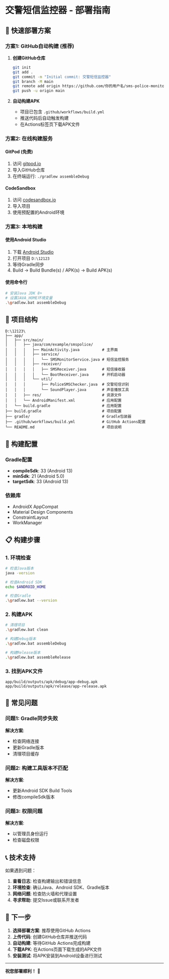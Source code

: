 # 交警短信监控器 - 部署指南

## 🚀 快速部署方案

### 方案1: GitHub自动构建 (推荐)

1. **创建GitHub仓库**
   ```bash
   git init
   git add .
   git commit -m "Initial commit: 交警短信监控器"
   git branch -M main
   git remote add origin https://github.com/你的用户名/sms-police-monitor.git
   git push -u origin main
   ```

2. **自动构建APK**
   - 项目已包含 `.github/workflows/build.yml`
   - 推送代码后自动触发构建
   - 在Actions标签页下载APK文件

### 方案2: 在线构建服务

#### GitPod (免费)
1. 访问 [gitpod.io](https://gitpod.io)
2. 导入GitHub仓库
3. 在终端运行: `./gradlew assembleDebug`

#### CodeSandbox
1. 访问 [codesandbox.io](https://codesandbox.io)
2. 导入项目
3. 使用预配置的Android环境

### 方案3: 本地构建

#### 使用Android Studio
1. 下载 [Android Studio](https://developer.android.com/studio)
2. 打开项目 `D:\12123`
3. 等待Gradle同步
4. Build → Build Bundle(s) / APK(s) → Build APK(s)

#### 使用命令行
```bash
# 安装Java JDK 8+
# 设置JAVA_HOME环境变量
.\gradlew.bat assembleDebug
```

## 📱 项目结构

```
D:\12123\
├── app/
│   ├── src/main/
│   │   ├── java/com/example/smspolice/
│   │   │   ├── MainActivity.java          # 主界面
│   │   │   ├── service/
│   │   │   │   └── SMSMonitorService.java # 短信监控服务
│   │   │   ├── receiver/
│   │   │   │   ├── SMSReceiver.java       # 短信接收器
│   │   │   │   └── BootReceiver.java      # 开机启动器
│   │   │   └── util/
│   │   │       ├── PoliceSMSChecker.java  # 交警短信识别
│   │   │       └── SoundPlayer.java       # 声音播放工具
│   │   ├── res/                           # 资源文件
│   │   └── AndroidManifest.xml            # 应用配置
│   └── build.gradle                       # 应用配置
├── build.gradle                           # 项目配置
├── gradle/                                # Gradle包装器
├── .github/workflows/build.yml            # GitHub Actions配置
└── README.md                              # 项目说明
```

## 🔧 构建配置

### Gradle配置
- **compileSdk**: 33 (Android 13)
- **minSdk**: 21 (Android 5.0)
- **targetSdk**: 33 (Android 13)

### 依赖库
- AndroidX AppCompat
- Material Design Components
- ConstraintLayout
- WorkManager

## 📋 构建步骤

### 1. 环境检查
```bash
# 检查Java版本
java -version

# 检查Android SDK
echo $ANDROID_HOME

# 检查Gradle
.\gradlew.bat --version
```

### 2. 构建APK
```bash
# 清理项目
.\gradlew.bat clean

# 构建Debug版本
.\gradlew.bat assembleDebug

# 构建Release版本
.\gradlew.bat assembleRelease
```

### 3. 找到APK文件
```
app/build/outputs/apk/debug/app-debug.apk
app/build/outputs/apk/release/app-release.apk
```

## 🚨 常见问题

### 问题1: Gradle同步失败
**解决方案**:
- 检查网络连接
- 更新Gradle版本
- 清理项目缓存

### 问题2: 构建工具版本不匹配
**解决方案**:
- 更新Android SDK Build Tools
- 修改compileSdk版本

### 问题3: 权限问题
**解决方案**:
- 以管理员身份运行
- 检查磁盘权限

## 📞 技术支持

如果遇到问题：

1. **查看日志**: 检查构建输出和错误信息
2. **环境检查**: 确认Java、Android SDK、Gradle版本
3. **网络问题**: 检查防火墙和代理设置
4. **寻求帮助**: 提交Issue或联系开发者

## 🎯 下一步

1. **选择部署方案**: 推荐使用GitHub Actions
2. **上传代码**: 创建GitHub仓库并推送代码
3. **自动构建**: 等待GitHub Actions完成构建
4. **下载APK**: 在Actions页面下载生成的APK文件
5. **安装测试**: 将APK安装到Android设备进行测试

---

**祝您部署顺利！** 🎉 